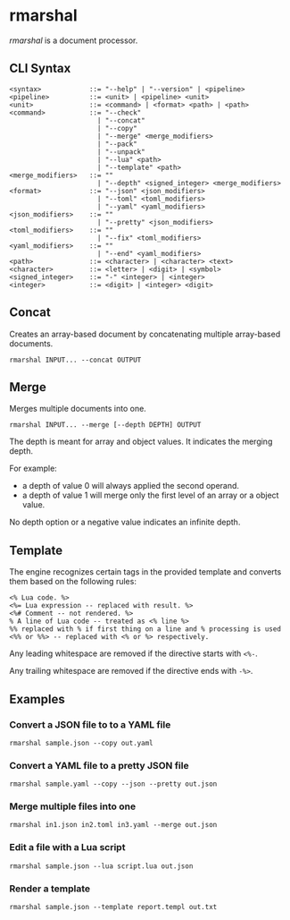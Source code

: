 # rmarshal

_rmarshal_ is a document processor.

## CLI Syntax

    <syntax>            ::= "--help" | "--version" | <pipeline>
    <pipeline>          ::= <unit> | <pipeline> <unit>
    <unit>              ::= <command> | <format> <path> | <path>
    <command>           ::= "--check"
                          | "--concat"
                          | "--copy"
                          | "--merge" <merge_modifiers>
                          | "--pack"
                          | "--unpack"
                          | "--lua" <path>
                          | "--template" <path>
    <merge_modifiers>   ::= ""
                          | "--depth" <signed_integer> <merge_modifiers>
    <format>            ::= "--json" <json_modifiers>
                          | "--toml" <toml_modifiers>
                          | "--yaml" <yaml_modifiers>
    <json_modifiers>    ::= ""
                          | "--pretty" <json_modifiers>
    <toml_modifiers>    ::= ""
                          | "--fix" <toml_modifiers>
    <yaml_modifiers>    ::= ""
                          | "--end" <yaml_modifiers>
    <path>              ::= <character> | <character> <text>
    <character>         ::= <letter> | <digit> | <symbol>
    <signed_integer>    ::= "-" <integer> | <integer>
    <integer>           ::= <digit> | <integer> <digit>

## Concat

Creates an array-based document by concatenating multiple array-based documents.

    rmarshal INPUT... --concat OUTPUT

## Merge

Merges multiple documents into one.

    rmarshal INPUT... --merge [--depth DEPTH] OUTPUT

The depth is meant for array and object values. It indicates the merging depth.

For example:
- a depth of value 0 will always applied the second operand.
- a depth of value 1 will merge only the first level of an array or a object value.

No depth option or a negative value indicates an infinite depth.

## Template

The engine recognizes certain tags in the provided template and converts them based on the following rules:

    <% Lua code. %>
    <%= Lua expression -- replaced with result. %>
    <%# Comment -- not rendered. %>
    % A line of Lua code -- treated as <% line %>
    %% replaced with % if first thing on a line and % processing is used
    <%% or %%> -- replaced with <% or %> respectively.

Any leading whitespace are removed if the directive starts with `<%-`.

Any trailing whitespace are removed if the directive ends with `-%>`.

## Examples

### Convert a JSON file to to a YAML file

    rmarshal sample.json --copy out.yaml

### Convert a YAML file to a pretty JSON file

    rmarshal sample.yaml --copy --json --pretty out.json

### Merge multiple files into one

    rmarshal in1.json in2.toml in3.yaml --merge out.json

### Edit a file with a Lua script

    rmarshal sample.json --lua script.lua out.json

### Render a template

    rmarshal sample.json --template report.templ out.txt
